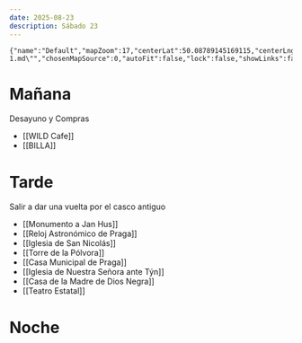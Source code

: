 ```yaml
---
date: 2025-08-23
description: Sábado 23
---
```

```mapview
{"name":"Default","mapZoom":17,"centerLat":50.08789145169115,"centerLng":14.423396587371828,"query":"linkedfrom:\"Plan/Día 1.md\"","chosenMapSource":0,"autoFit":false,"lock":false,"showLinks":false,"linkColor":"red","markerLabels":"off","embeddedHeight":500}
```

# Mañana

Desayuno y Compras

- [[WILD Cafe]]
- [[BILLA]]

# Tarde

Salir a dar una vuelta por el casco antiguo

- [[Monumento a Jan Hus]]
- [[Reloj Astronómico de Praga]]
- [[Iglesia de San Nicolás]]
- [[Torre de la Pólvora]]
- [[Casa Municipal de Praga]]
- [[Iglesia de Nuestra Señora ante Týn]]
- [[Casa de la Madre de Dios Negra]]
- [[Teatro Estatal]]

# Noche